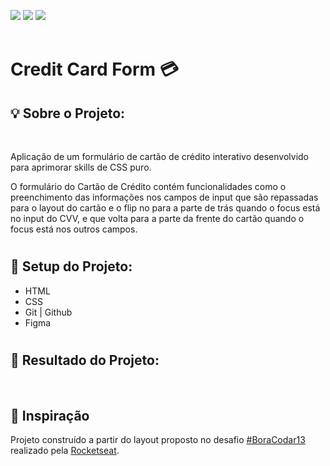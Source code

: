 <a href="https://www.linkedin.com/in/pabloleite03/" target="_blank"><img src="https://img.shields.io/badge/-LinkedIn-%230077B5?style=for-the-badge&logo=linkedin&logoColor=white"></a>
<a href = "mailto:devpbleite@gmail.com"> <img src="https://img.shields.io/badge/-Gmail-%23333?style=for-the-badge&logo=gmail&logoColor=white" target="_blank"></a>
<a href="https://discord.com/channels/@PabloL#3331" target="_blank"><img src="https://img.shields.io/badge/Discord-7289DA?style=for-the-badge&logo=discord&logoColor=white" target="_blank"></a>
<br><br>


# Credit Card Form 💳


## 💡 Sobre o Projeto:
  <br>

  Aplicação de um formulário de cartão de crédito interativo desenvolvido para aprimorar skills de CSS puro.
  <br>
  
  O formulário do Cartão de Crédito contém funcionalidades como o preenchimento das informações nos campos de input que são repassadas para o layout do cartão e o flip no para a parte de trás quando o focus está no input do CVV, e que volta para a parte da frente do cartão quando o focus está nos outros campos.
   <br>

#   


## 📱 Setup do Projeto:


- HTML
- CSS
- Git | Github
- Figma

#


## 📌 Resultado do Projeto:
<br>


## 🎨 Inspiração

Projeto construído a partir do layout proposto no desafio [#BoraCodar13](https://boracodar.dev/) realizado pela [Rocketseat](https://rocketseat.com.br).
